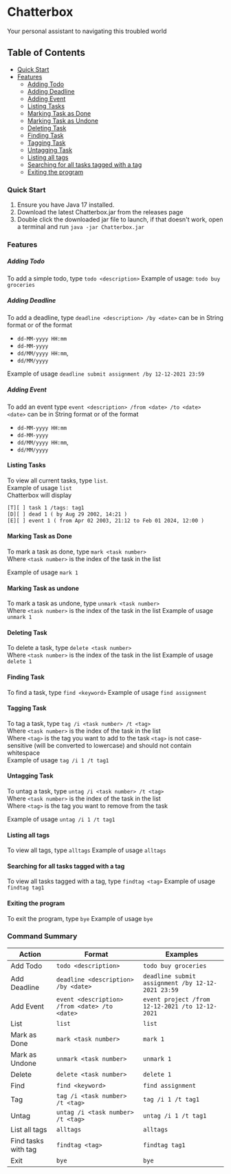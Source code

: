 # Chatterbox 

Your personal assistant to navigating this troubled world
## Table of Contents
- [Quick Start](#quick-start)
- [Features](#features)
  - [Adding Todo](#adding-todo)
  - [Adding Deadline](#adding-deadline)
  - [Adding Event](#adding-event) 
  - [Listing Tasks](#listing-tasks)
  - [Marking Task as Done](#marking-task-as-done)
  - [Marking Task as Undone](#marking-task-as-undone)
  - [Deleting Task](#deleting-task)
  - [Finding Task](#finding-task)
  - [Tagging Task](#tagging-task)
  - [Untagging Task](#untagging-task)
  - [Listing all tags](#listing-all-tags)
  - [Searching for all tasks tagged with a tag](#searching-for-all-tasks-tagged-with-a-tag)
  - [Exiting the program](#exiting-the-program)

### Quick Start
1. Ensure you have Java 17 installed.
2. Download the latest Chatterbox.jar from the releases page
3. Double click the downloaded jar file to launch, if that doesn't work, open a terminal and run `java -jar Chatterbox.jar`

### Features

##### Adding Todo
To add a simple todo, type `todo <description>`
Example of usage:
```todo buy groceries```

##### Adding Deadline
To add a deadline, type `deadline <description> /by <date>`
<date> can be in String format or of the format 
- `dd-MM-yyyy HH:mm`
- `dd-MM-yyyy` 
- `dd/MM/yyyy HH:mm`, 
- `dd/MM/yyyy`


Example of usage
```deadline submit assignment /by 12-12-2021 23:59```

##### Adding Event
To add an event type `event <description> /from <date> /to <date>`
<br> `<date>` can be in String format or of the format
- `dd-MM-yyyy HH:mm`
- `dd-MM-yyyy`
- `dd/MM/yyyy HH:mm`,
- `dd/MM/yyyy`

#### Listing Tasks
To view all current tasks, type `list`.
<br>Example of usage
```list```
<br> 
Chatterbox will display
```dtd
[T][ ] task 1 /tags: tag1 
[D][ ] dead 1 ( by Aug 29 2002, 14:21 )
[E][ ] event 1 ( from Apr 02 2003, 21:12 to Feb 01 2024, 12:00 )
```
#### Marking Task as Done
To mark a task as done, type `mark <task number>`
<br>Where `<task number>` is the index of the task in the list

Example of usage
```mark 1```

#### Marking Task as undone
To mark a task as undone, type `unmark <task number>`
<br>Where `<task number>` is the index of the task in the list
Example of usage
```unmark 1```

#### Deleting Task
To delete a task, type `delete <task number>`
<br>Where `<task number>` is the index of the task in the list
Example of usage
```delete 1```

#### Finding Task
To find a task, type `find <keyword>`
Example of usage
```find assignment```

#### Tagging Task
To tag a task, type `tag /i <task number> /t <tag>`
<br>Where `<task number>` is the index of the task in the list
<br>Where `<tag>` is the tag you want to add to the task
`<tag>` is not case-sensitive (will be converted to lowercase) and should not contain whitespace
<br>Example of usage
```tag /i 1 /t tag1```

#### Untagging Task
To untag a task, type `untag /i <task number> /t <tag>`
<br>Where `<task number>` is the index of the task in the list
<br>Where `<tag>` is the tag you want to remove from the task

Example of usage
```untag /i 1 /t tag1```

#### Listing all tags
To view all tags, type `alltags`
Example of usage
```alltags```

#### Searching for all tasks tagged with a tag
To view all tasks tagged with a tag, type `findtag <tag>`
Example of usage
```findtag tag1```

#### Exiting the program
To exit the program, type `bye`
Example of usage
```bye```


### Command Summary
| Action | Format | Examples |
|-----|-----|-----|
| Add Todo | `todo <description>` | `todo buy groceries` |
| Add Deadline | `deadline <description> /by <date>` | `deadline submit assignment /by 12-12-2021 23:59` |
| Add Event | `event <description> /from <date> /to <date>` | `event project /from 12-12-2021 /to 12-12-2021 ` |
| List | `list` | `list` |
| Mark as Done | `mark <task number>` | `mark 1` |
| Mark as Undone | `unmark <task number>` | `unmark 1` |
| Delete | `delete <task number>` | `delete 1` |
| Find | `find <keyword>` | `find assignment` |
| Tag | `tag /i <task number> /t <tag>` | `tag /i 1 /t tag1` |
| Untag | `untag /i <task number> /t <tag>` | `untag /i 1 /t tag1` |
| List all tags | `alltags` | `alltags` |
| Find tasks with tag | `findtag <tag>` | `findtag tag1` |
| Exit | `bye` | `bye` |






  
